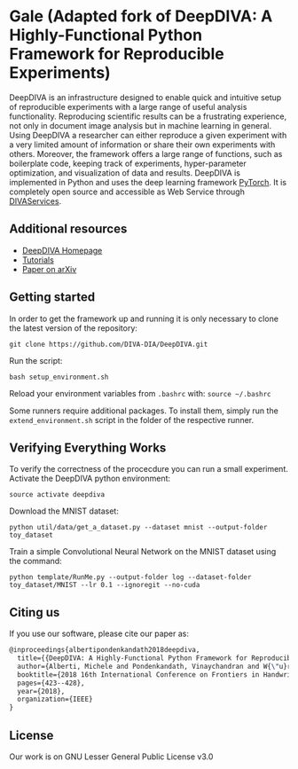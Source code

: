 # Gale (Adapted fork of DeepDIVA: A Highly-Functional Python Framework for Reproducible Experiments)

DeepDIVA is an infrastructure designed to enable quick and intuitive
setup of reproducible experiments with a large range of useful analysis
functionality.
Reproducing scientific results can be a frustrating experience, not only
in document image analysis but in machine learning in general.
Using DeepDIVA a researcher can either reproduce a given experiment with
a very limited amount of information or share their own experiments with
others.
Moreover, the framework offers a large range of functions, such as
boilerplate code, keeping track of experiments, hyper-parameter
optimization, and visualization of data and results.
DeepDIVA is implemented in Python and uses the deep learning framework
[PyTorch](http://pytorch.org/).
It is completely open source and accessible as Web Service through
[DIVAServices](http://divaservices.unifr.ch).

## Additional resources

- [DeepDIVA Homepage](https://diva-dia.github.io/DeepDIVAweb/index.html)
- [Tutorials](https://diva-dia.github.io/DeepDIVAweb/articles.html)
- [Paper on arXiv](https://arxiv.org/abs/1805.00329) 

## Getting started

In order to get the framework up and running it is only necessary to clone the latest version of the repository:

``` shell
git clone https://github.com/DIVA-DIA/DeepDIVA.git
```

Run the script:

``` shell
bash setup_environment.sh
```

Reload your environment variables from `.bashrc` with: `source ~/.bashrc`

Some runners require additional packages. To install them, simply run the `extend_environment.sh` script in the folder
of the respective runner.

## Verifying Everything Works

To verify the correctness of the procecdure you can run a small experiment. Activate the DeepDIVA python environment:

``` shell
source activate deepdiva
```

Download the MNIST dataset:

``` shell
python util/data/get_a_dataset.py --dataset mnist --output-folder toy_dataset
```

Train a simple Convolutional Neural Network on the MNIST dataset using the command:

``` shell
python template/RunMe.py --output-folder log --dataset-folder toy_dataset/MNIST --lr 0.1 --ignoregit --no-cuda
```

## Citing us

If you use our software, please cite our paper as:

``` latex
@inproceedings{albertipondenkandath2018deepdiva,
  title={{DeepDIVA: A Highly-Functional Python Framework for Reproducible Experiments}},
  author={Alberti, Michele and Pondenkandath, Vinaychandran and W{\"u}rsch, Marcel and Ingold, Rolf and Liwicki, Marcus},
  booktitle={2018 16th International Conference on Frontiers in Handwriting Recognition (ICFHR)},
  pages={423--428},
  year={2018},
  organization={IEEE}
}
```

## License

Our work is on GNU Lesser General Public License v3.0

